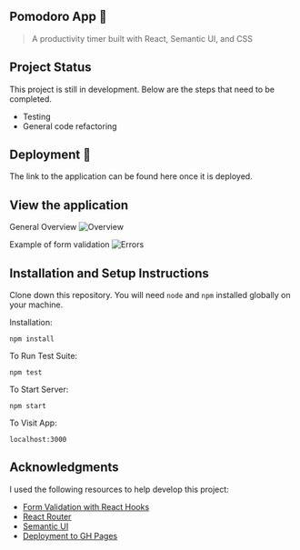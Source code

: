 ## Pomodoro App 🍅
> A productivity timer built with React, Semantic UI, and CSS

## Project Status
This project is still in development. Below are the steps that need to be completed.

- Testing
- General code refactoring

## Deployment 🚀
The link to the application can be found here once it is deployed.

## View the application

General Overview
![Overview](./public/overview.gif)

Example of form validation
![Errors](./public/errors.gif)

## Installation and Setup Instructions

Clone down this repository. You will need `node` and `npm` installed globally on your machine.  

Installation:

`npm install`  

To Run Test Suite:  

`npm test`  

To Start Server:

`npm start`  

To Visit App:

`localhost:3000`  


## Acknowledgments

I used the following resources to help develop this project:

- [Form Validation with React Hooks](https://upmostly.com/tutorials/form-validation-using-custom-react-hooks)
- [React Router](https://reacttraining.com/react-router/)
- [Semantic UI](https://react.semantic-ui.com/)
- [Deployment to GH Pages](https://github.com/gitname/react-gh-pages)
